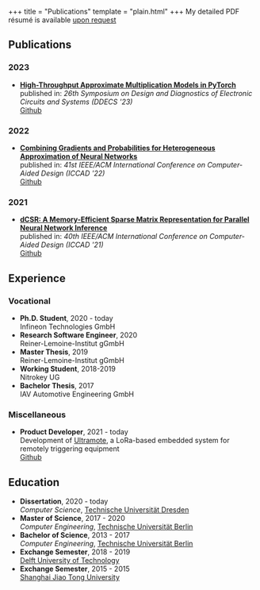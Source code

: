 +++
title = "Publications"
template = "plain.html"
+++
My detailed PDF résumé is available [upon request](/contact)
## Publications
### 2023
- **[High-Throughput Approximate Multiplication Models in PyTorch](https://ieeexplore.ieee.org/abstract/document/10139366)**  
  published in: _26th Symposium on Design and Diagnostics of Electronic Circuits and Systems (DDECS '23)_  
  [<i class="fa-brands fa-github"></i>Github](https://github.com/etrommer/torch-approx)

### 2022
- **[Combining Gradients and Probabilities for Heterogeneous Approximation of Neural Networks](https://dl.acm.org/doi/abs/10.1145/3508352.3549329)**  
  published in: _41st IEEE/ACM International Conference on Computer-Aided Design (ICCAD '22)_  
  [<i class="fa-brands fa-github"></i>Github](https://github.com/etrommer/agn-approx)

### 2021
- **[dCSR: A Memory-Efficient Sparse Matrix Representation for Parallel Neural Network Inference](https://arxiv.org/abs/2111.12345)**  
  published in: _40th IEEE/ACM International Conference on Computer-Aided Design (ICCAD '21)_  
  [<i class="fa-brands fa-github"></i>Github](https://github.com/etrommer/dcsr)

## Experience
### Vocational
- **Ph.D. Student**, 2020 - today  
  Infineon Technologies GmbH
- **Research Software Engineer**, 2020  
  Reiner-Lemoine-Institut gGmbH
- **Master Thesis**, 2019  
  Reiner-Lemoine-Institut gGmbH
- **Working Student**, 2018-2019  
  Nitrokey UG
- **Bachelor Thesis**, 2017  
  IAV Automotive Engineering GmbH
### Miscellaneous
- **Product Developer**, 2021 - today  
  Development of [Ultramote](https://etrommer.github.io/ultramote), a LoRa-based embedded system for remotely triggering equipment  
  [<i class="fa-brands fa-github"></i>Github](https://github.com/etrommer/ultramote)

  
## Education
- **Dissertation**, 2020 - today  
  _Computer Science_, [Technische Universität Dresden](https://www.tu-dresden.de)
- **Master of Science**, 2017 - 2020  
  _Computer Engineering_, [Technische Universität Berlin](https://www.tu.berlin/)
- **Bachelor of Science**, 2013 - 2017  
  _Computer Engineering_, [Technische Universität Berlin](https://www.tu.berlin/)
- **Exchange Semester**, 2018 - 2019  
  [Delft University of Technology](https://www.tudelft.nl/)
- **Exchange Semester**, 2015 - 2015  
  [Shanghai Jiao Tong University](https://en.sjtu.edu.cn/)

